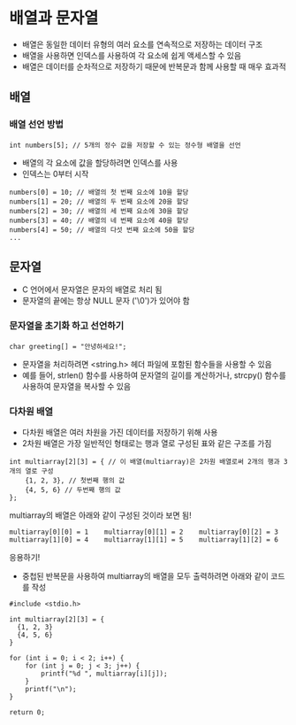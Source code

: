 # 배열과 문자열

- 배열은 동일한 데이터 유형의 여러 요소를 연속적으로 저장하는 데이터 구조 
- 배열을 사용하면 인덱스를 사용하여 각 요소에 쉽게 액세스할 수 있음
- 배열은 데이터를 순차적으로 저장하기 때문에 반복문과 함께 사용할 때 매우 효과적

## 배열

### 배열 선언 방법

```
int numbers[5]; // 5개의 정수 값을 저장할 수 있는 정수형 배열을 선언
```

- 배열의 각 요소에 값을 할당하려면 인덱스를 사용 
- 인덱스는 0부터 시작
```
numbers[0] = 10; // 배열의 첫 번째 요소에 10을 할당
numbers[1] = 20; // 배열의 두 번째 요소에 20을 할당
numbers[2] = 30; // 배열의 세 번째 요소에 30을 할당
numbers[3] = 40; // 배열의 네 번째 요소에 40을 할당
numbers[4] = 50; // 배열의 다섯 번째 요소에 50을 할당
...
```

## 문자열

- C 언어에서 문자열은 문자의 배열로 처리 됨 
- 문자열의 끝에는 항상 NULL 문자 ('\0')가 있어야 함

### 문자열을 초기화 하고 선언하기

```
char greeting[] = "안녕하세요!";
```

- 문자열을 처리하려면 <string.h> 헤더 파일에 포함된 함수들을 사용할 수 있음
- 예를 들어, strlen() 함수를 사용하여 문자열의 길이를 계산하거나, strcpy() 함수를 사용하여 문자열을 복사할 수 있음

### 다차원 배열

- 다차원 배열은 여러 차원을 가진 데이터를 저장하기 위해 사용 
- 2차원 배열은 가장 일반적인 형태로는 행과 열로 구성된 표와 같은 구조를 가짐

```
int multiarray[2][3] = { // 이 배열(multiarray)은 2차원 배열로써 2개의 행과 3개의 열로 구성
    {1, 2, 3}, // 첫번째 행의 값
    {4, 5, 6} // 두번째 행의 값
};
```

multiarray의 배열은 아래와 같이 구성된 것이라 보면 됨! 
```
multiarray[0][0] = 1    multiarray[0][1] = 2    multiarray[0][2] = 3
multiarray[1][0] = 4    multiarray[1][1] = 5    multiarray[1][2] = 6
```

응용하기! 
- 중첩된 반복문을 사용하여 multiarray의 배열을 모두 출력하려면 아래와 같이 코드를 작성

```
#include <stdio.h>

int multiarray[2][3] = {
  {1, 2, 3}
  {4, 5, 6}
}

for (int i = 0; i < 2; i++) {
    for (int j = 0; j < 3; j++) {
        printf("%d ", multiarray[i][j]);
    }
    printf("\n");
}

return 0;
```
